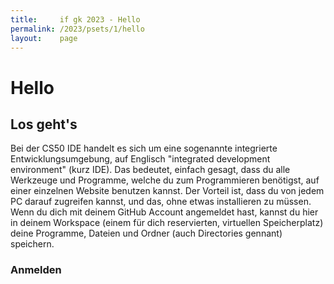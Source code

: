 ```yaml
---
title:     if gk 2023 - Hello
permalink: /2023/psets/1/hello
layout:    page
---
```


# Hello

## Los geht's

Bei der CS50 IDE handelt es sich um eine sogenannte integrierte Entwicklungsumgebung, auf Englisch "integrated development environment" (kurz IDE).
Das bedeutet, einfach gesagt, dass du alle Werkzeuge und Programme, welche du zum Programmieren benötigst, auf einer einzelnen Website benutzen kannst.
Der Vorteil ist, dass du von jedem PC darauf zugreifen kannst, und das, ohne etwas installieren zu müssen.
Wenn du dich mit deinem GitHub Account angemeldet hast, kannst du hier in deinem Workspace (einem für dich reservierten, virtuellen Speicherplatz) deine Programme, Dateien und Ordner (auch Directories gennant) speichern.

### Anmelden
